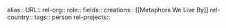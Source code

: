 alias::
URL::
rel-org::
role::
fields::
creations:: [[Metaphors We Live By]]
rel-country::
tags:: person
rel-projects::
